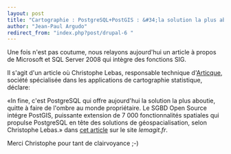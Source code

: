 ```yaml
---
layout: post
title: "Cartographie : PostgreSQL+PostGIS : &#34;la solution la plus aboutie&#34;"
author: "Jean-Paul Argudo"
redirect_from: "index.php?post/drupal-6 "
---
```



<p></p>

<!--more-->


Une fois n'est pas coutume, nous relayons aujourd'hui un article à propos de Microsoft et SQL Server 2008 qui intègre des fonctions SIG.

Il s'agit d'un article où Christophe Lebas, responsable technique d'<a href="http://www.articque.com/services/consulting.html">Articque</a>, société spécialisée dans les applications de cartographie statistique, déclare:

«In fine, c'est PostgreSQL qui offre aujourd'hui la solution la plus aboutie, quitte à faire de l'ombre au monde propriétaire. Le SGBD Open Source intégre PostGIS, puissante extension de 7 000 fonctionnalités spatiales qui propulse PostgreSQL en tête des solutions de géospacialisation, selon Christophe Lebas.» dans <a href="http://www.lemagit.fr/article/microsoft-sgbd/703/1/pourquoi-microsoft-integre-geolocalisation-sql-server-2008/">cet article</a> sur le site <em>lemagit.fr</em>.

Merci Christophe pour tant de clairvoyance ;-)